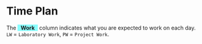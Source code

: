 # Time Plan
The <span style="background-color: #00ffff75; display: inline-block; padding: 0 8px; font-weight: bold;">Work</span> column indicates what you are expected to work on each day. `LW` = `Laboratory Work`, `PW` = `Project Work`.

<TimePlan
	:startDate='new Date(2023, 0, 16)'
	:columns='[
		{key: "l", name: "Lectures/Tutorials", color: "#ffa5009c"},
		{key: "w", name: "Work", color: "#00ffff75"},
		{key: "s", name: "Lab Sessions", color: "#ffff0070"},
		{key: "i", name: "Important", color: "#ff000094"},
	]'
	:rows='[
		// 3
		{w: "LW, PW 1 Group", l: "Course Introduction, Android Studio"},
		{w: "LW, PW 1 Group"},
		{w: "LW, PW 1 Group"},
		{w: "LW, PW 2 Environment", l: "Jetpack Compose"},
		{w: "LW, PW 2 Environment"},
		{},
		{},
		// 4
		{w: "LW, PW 2 Environment", l: "Jetpack Compose"},
		{w: "LW, PW 3 Idea"},
		{w: "LW, PW 3 Idea"},
		{w: "LW, PW 3 Idea"},
		{w: "LW, PW 3 Idea"},
		{},
		{},
		// 5
		{w: "LW, PW 3 Idea", l: "Android Fundamentals"},
		{w: "LW, PW 3 Idea"},
		{w: "LW, PW 3 Idea"},
		{w: "PW 4 Mockups", l: "GUI Design & Prototyping by Martin"},
		{w: "PW 4 Mockups"},
		{},
		{},
		// 6
		{w: "PW 6 Implement Presenting Mockups", i: "Prototype Presentations"},
		{w: "PW 4 Mockups"},
		{w: "PW 4 Mockups"},
		{w: "PW 6 Implement Presenting Mockups", i: "Prototype Presentations"},
		{w: "PW 6 Implement "},
		{i: "Re-exam period"},
		{i: "Re-exam period"},
		// 7
		{i: "Re-exam period"},
		{i: "Re-exam period"},
		{i: "Re-exam period"},
		{i: "Re-exam period"},
		{i: "Re-exam period"},
		{i: "Re-exam period"},
		{i: "Re-exam period"},
		// 8
		{w: "PW 6 Implement"},
		{w: "PW 6 Implement"},
		{w: "PW 6 Implement"},
		{w: "PW 6 Implement", l: "Asynchronous operations"},
		{w: "PW 6 Implement"},
		{},
		{},
		// 9
		{w: "PW 6 Implement"},
		{w: "PW 6 Implement"},
		{w: "PW 6 Implement"},
		{w: "PW 6 Implement"},
		{w: "PW 6 Implement"},
		{},
		{},
		// 10
		{w: "PW 6 Implement"},
		{w: "PW 6 Implement"},
		{w: "PW 6 Implement"},
		{w: "PW 6 Implement"},
		{w: "PW 6 Implement"},
		{},
		{},
		// 11
		{w: "PW 6 Implement"},
		{w: "PW 6 Implement"},
		{w: "PW 6 Implement"},
		{w: "PW 6 Implement"},
		{w: "PW 6 Implement"},
		{i: "Exam period"},
		{i: "Exam period"},
		// 12
		{w: "PW 7 Presenting", i: "Exam period"},
		{w: "PW 7 Presenting", i: "Exam period"},
		{w: "PW 7 Presenting", i: "Exam period"},
		{w: "PW 7 Presenting", i: "Exam period"},
		{w: "PW 7 Presenting", i: "Exam period"},
		{i: "Exam period"},
		{w: "PW 8 Submit", i: "Exam period, Deadline submit PW for grading"},
	]'
/>